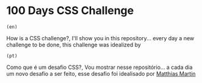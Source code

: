 # 100 Days CSS Challenge

    (en)
How is a CSS challenge?, I'll show you in this repository... every day a new challenge to be done, this challenge was idealized by

    (pt)
Como que é um desafio CSS?, Vou mostrar nesse repositório... a cada dia um novo desafio a ser feito, esse desafio foi idealisado por [Matthias Martin](https://100dayscss.com/)
